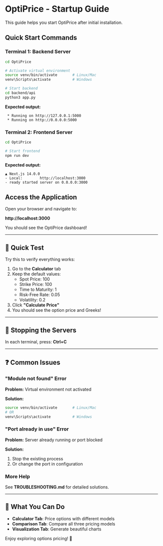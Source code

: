 # OptiPrice - Startup Guide

This guide helps you start OptiPrice after initial installation.

## Quick Start Commands

### Terminal 1: Backend Server

```bash
cd OptiPrice

# Activate virtual environment
source venv/bin/activate       # Linux/Mac
venv\Scripts\activate          # Windows

# Start backend
cd backend/api
python3 app.py
```

**Expected output:**
```
 * Running on http://127.0.0.1:5000
 * Running on http://0.0.0.0:5000
```

### Terminal 2: Frontend Server

```bash
cd OptiPrice

# Start frontend
npm run dev
```

**Expected output:**
```
▲ Next.js 14.0.0
- Local:        http://localhost:3000
- ready started server on 0.0.0.0:3000
```

## Access the Application

Open your browser and navigate to:

**http://localhost:3000**

You should see the OptiPrice dashboard!

---

## 🎯 Quick Test

Try this to verify everything works:

1. Go to the **Calculator** tab
2. Keep the default values:
   - Spot Price: 100
   - Strike Price: 100
   - Time to Maturity: 1
   - Risk-Free Rate: 0.05
   - Volatility: 0.2
3. Click **"Calculate Price"**
4. You should see the option price and Greeks!

---

## 🛑 Stopping the Servers

In each terminal, press: **Ctrl+C**

---

## ❓ Common Issues

### "Module not found" Error

**Problem:** Virtual environment not activated

**Solution:**
```bash
source venv/bin/activate       # Linux/Mac
# OR
venv\Scripts\activate          # Windows
```

### "Port already in use" Error

**Problem:** Server already running or port blocked

**Solution:**
1. Stop the existing process
2. Or change the port in configuration

### More Help

See **TROUBLESHOOTING.md** for detailed solutions.

---

## 📱 What You Can Do

- **Calculator Tab**: Price options with different models
- **Comparison Tab**: Compare all three pricing models
- **Visualization Tab**: Generate beautiful charts

Enjoy exploring options pricing! 🎉
